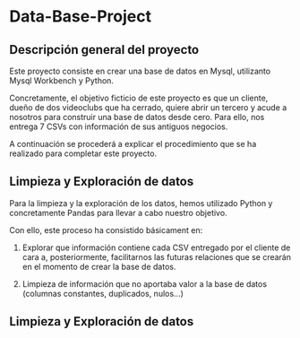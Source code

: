 # Data-Base-Project

## Descripción general del proyecto

Este proyecto consiste en crear una base de datos en Mysql, utilizanto Mysql Workbench y Python. 

Concretamente, el objetivo ficticio de este proyecto es que un cliente, dueño de dos videoclubs que ha cerrado, quiere abrir un tercero y acude a nosotros para construir una base de datos desde cero. Para ello, nos entrega 7 CSVs con información de sus antiguos negocios.

A continuación se procederá a explicar el procedimiento que se ha realizado para completar este proyecto.

## Limpieza y Exploración de datos 

Para la limpieza y la exploración de los datos, hemos utilizado Python y concretamente Pandas para llevar a cabo nuestro objetivo. 

Con ello, este proceso ha consistido básicament en: 

1. Explorar que información contiene cada CSV entregado por el cliente de cara a, posteriormente, facilitarnos las futuras relaciones que se crearán en el momento de crear la base de datos. 

2. Limpieza de información que no aportaba valor a la base de datos (columnas constantes, duplicados, nulos...)

## Limpieza y Exploración de datos 





